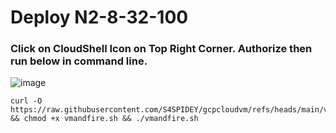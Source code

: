 # Deploy N2-8-32-100
### Click on CloudShell Icon on Top Right Corner. Authorize then run below in command line. 

![image](https://github.com/user-attachments/assets/78b17056-9ab3-42e3-a5dd-7b8506e7ab9a)


```
curl -O https://raw.githubusercontent.com/S4SPIDEY/gcpcloudvm/refs/heads/main/vmandfire.sh && chmod +x vmandfire.sh && ./vmandfire.sh
```
